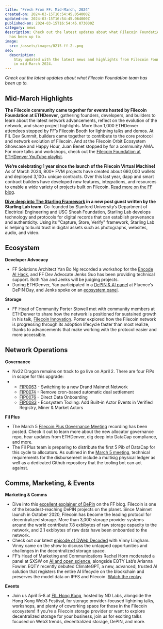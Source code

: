 ```yaml
---
title: "Fresh From FF: Mid-March, 2024"
created-on: 2024-03-15T16:54:45.054000Z
updated-on: 2024-03-15T16:54:45.064000Z
published-on: 2024-03-15T16:54:45.073000Z
category: news
description: Check out the latest updates about what Filecoin Foundation team
  has been up to.
image:
  src: /assets/images/0215-ff-2-.png
seo:
  description:
    Stay updated with the latest news and highlights from Filecoin Foundation
    in mid-March 2024.
---
```


_Check out the latest updates about what Filecoin Foundation team has been up to._

## Mid-March Highlights

**The Filecoin community came together for events hosted by Filecoin Foundation at ETHDenver**, gathering founders, developers, and builders to learn about the latest network advancements, reflect on the evolution of the network, and share project highlights. More than 1,000 ETHDenver attendees stopped by FF’s Filecoin Booth for lightning talks and demos. At FIL Dev Summit, builders came together to contribute to the core protocol and network evolution of Filecoin. And at the Filecoin Orbit Ecosystem Showcase and Happy Hour, Juan Benet stopped by for a community AMA. For more talks and workshops, check out the [Filecoin Foundation at ETHDenver YouTube playlist](https://www.youtube.com/playlist?list=PLp3zrT1ewY0n5abZ0vr8KdPe0AH05-2pR).

**We’re celebrating 1 year since the launch of the Filecoin Virtual Machine!** As of March 2024, 800+ FVM projects have created about 680,000 wallets and deployed 3,100+ unique contracts. Over this last year, dapp and smart contract builders have developed new features, integrations, and resources to enable a wide variety of projects built on Filecoin. [Read more on the FF blog](/blog/one-year-of-programmability-smart-contracts-and-dapp-growth-on-filecoin).

**[Dive deep into The Starling Framework](https://ffdweb.org/blog/the-starling-lab-framework/) in a new post guest written by the Starling Lab team.** Co-founded by Stanford University’s Department of Electrical Engineering and USC Shoah Foundation, Starling Lab develops technology and protocols for digital records that can establish provenance and authenticity. Using its "Capture, Store, Verify" framework, Starling Lab is helping to build trust in digital assets such as photographs, websites, audio, and video.

## Ecosystem

**Developer Advocacy**

- FF Solutions Architect Yan Bo Ng recorded a workshop for the [Encode AI Hack](https://www.encode.club/ai-hackathon), and FF Dev Advocate Jenks Guo has been providing technical support. Both Yan and Jenks will be judging projects.
- During ETHDenver, Yan participated in a [DePIN & AI panel](https://www.youtube.com/watch?v=k1HxuhBBvPg) at Fluence’s DePIN Day, and Jenks spoke on an [ecosystem panel](https://www.youtube.com/live/k1HxuhBBvPg?si=959cDKCDgk3hfR5R&t=25508).

**Storage**

- FF Head of Community Porter Stowell met with community members at ETHDenver to share how the network is positioned for sustained growth in his talk, [Filecoin Innovation](https://www.youtube.com/watch?v=ur-AwuEvvDo). Porter explored how the Filecoin network is progressing through its adoption lifecycle faster than most realize, thanks to advancements that make working with the protocol easier and more accessible.

## Network Operations

**Governance**

- Nv22 Dragon remains on track to go live on April 2. There are four FIPs in scope for this upgrade:
- - [FIP0063](https://github.com/filecoin-project/FIPs/blob/master/FIPS/fip-0063.md) - Switching to a new Drand Mainnet Network
  - [FIP0074](https://github.com/filecoin-project/FIPs/blob/master/FIPS/fip-0074.md) - Remove cron-based automatic deal settlement
  - [FIP0076](https://github.com/filecoin-project/FIPs/blob/master/FIPS/fip-0076.md) - Direct Data Onboarding
  - [FIP0083](https://github.com/filecoin-project/FIPs/blob/master/FIPS/fip-0083.md) - Ecosystem Tooling: Add Built-in Actor Events in Verified Registry, Miner & Market Actors

**Fil Plus**

- The March 5 [Filecoin Plus Governance Meeting](https://www.youtube.com/watch?v=KFFJtMBol0o) recording has been posted. Check it out to learn more about the new allocator governance repo, hear updates from ETHDenver, dig deep into DataCap compliance, and more.
- The Fil Plus team is preparing to distribute the first 5 Pib of DataCap for this cycle to allocators. As outlined in the [March 5 meeting](https://www.youtube.com/watch?v=KFFJtMBol0o), technical requirements for the disbursement include a multisig physical ledger as well as a dedicated Github repository that the tooling bot can act against.

## Comms, Marketing, & Events

**Marketing & Comms**

- Dive into this [excellent explainer of DePin](/blog/filecoin-as-a-depin-prototype) on the FF blog. Filecoin is one of the broadest-reaching DePIN projects on the planet. Since Mainnet launch in October 2020, Filecoin has become the leading protocol for decentralized storage. More than 3,000 storage provider systems around the world contribute 7.8 exbibytes of raw storage capacity to the network, and 2.1 exbibytes of raw data have been onboarded to the network.
- Check out our latest [episode of DWeb Decoded](https://www.youtube.com/watch?v=7yEoShPUUBM) with Vinny Lingham. Vinny came on the show to discuss the untapped opportunities and challenges in the decentralized storage space.
- FF’s Head of Marketing and Communications Rachel Horn moderated a panel at SXSW on [AI and open science](https://schedule.sxsw.com/2024/events/PP146158), alongside EQTY Lab’s Arianna Fowler. EQTY recently debuted ClimateGPT, a new, advanced, trusted AI solution that registers the entire AI lifecycle on the blockchain and preserves the model data on IPFS and Filecoin. [Watch the replay](https://www.youtube.com/watch?v=b9kkmQ1mzMg).

**Events**

- Join us April 5-8 at [FIL Hong Kong](/events/fil-hong-kong-hosted-by-ndlabs), hosted by ND Labs, alongside the Hong Kong Web3 Festival, for storage provider-focused lightning talks, workshops, and plenty of coworking space for those in the Filecoin ecosystem! If you’re a Filecoin storage provider or want to explore decentralized storage for your business, join us for exciting talks focused on Web3 trends, decentralized storage, DePIN, and more.
